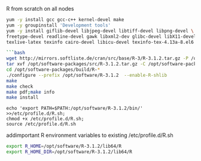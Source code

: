 R from scratch on all nodes
```bash
yum -y install gcc gcc-c++ kernel-devel make
yum -y groupinstall 'Development tools'
yum -y install giflib-devel libjpeg-devel libtiff-devel libpng-devel \
freetype-devel readline-devel gawk libxml2-dev glibc-devel libX11-devel libXt-devel \
texlive-latex texinfo cairo-devel libicu-devel texinfo-tex-4.13a-8.el6

```bash
wget http://mirrors.softliste.de/cran/src/base/R-3/R-3.1.2.tar.gz -P /opt/software-packages/src
tar xvf /opt/software-packages/src/R-3.1.2.tar.gz -C /opt/software-packages/build/
cd /opt/software-packages/build/R-*
./configure --prefix /opt/software/R-3.1.2  --enable-R-shlib 
make
make check
make pdf;make info
make install
```

```
echo 'export PATH=$PATH:/opt/software/R-3.1.2/bin/' >>/etc/profile.d/R.sh;
chmod +x /etc/profile.d/R.sh;
source /etc/profile.d/R.sh
```

addimportant R environment variables to existing
/etc/profile.d/R.sh

```bash
export R_HOME=/opt/software/R-3.1.2/lib64/R
export R_HOME_DIR=/opt/software/R-3.1.2/lib64/R
```